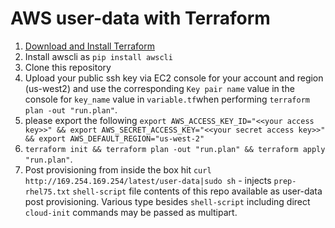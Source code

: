 # AWS user-data with Terraform

1. [Download and Install Terraform](https://www.terraform.io/downloads.html)
2. Install awscli as `pip install awscli`
3. Clone this repository
4. Upload your public ssh key via EC2 console for your account and region (us-west2) and use the corresponding `Key pair name` value in the console for `key_name` value in `variable.tf`when performing `terraform plan -out "run.plan"`.
5. please export the following `export AWS_ACCESS_KEY_ID="<<your access key>>" && export AWS_SECRET_ACCESS_KEY="<<your secret access key>>" && export AWS_DEFAULT_REGION="us-west-2"`
6. `terraform init && terraform plan -out "run.plan" && terraform apply "run.plan"`. 
7. Post provisioning from inside the box hit `curl http://169.254.169.254/latest/user-data|sudo sh` - injects `prep-rhel75.txt` `shell-script` file contents of this repo available as user-data post provisioning. Various type besides `shell-script` including direct `cloud-init` commands may be passed as multipart.
